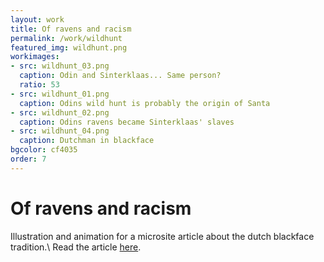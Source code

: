 ```yaml
---
layout: work
title: Of ravens and racism
permalink: /work/wildhunt
featured_img: wildhunt.png
workimages:
- src: wildhunt_03.png
  caption: Odin and Sinterklaas... Same person?
  ratio: 53
- src: wildhunt_01.png
  caption: Odins wild hunt is probably the origin of Santa 
- src: wildhunt_02.png
  caption: Odins ravens became Sinterklaas' slaves
- src: wildhunt_04.png
  caption: Dutchman in blackface
bgcolor: cf4035
order: 7
---
```


# Of ravens and racism 

Illustration and animation for a microsite article about the dutch blackface tradition.\\
Read the article [here](https://floter.design/odins-ravens/).
